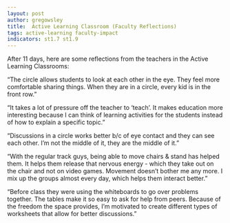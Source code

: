 ```yaml
---
layout: post
author: gregowsley
title:  Active Learning Classroom (Faculty Reflections)
tags: active-learning faculty-impact
indicators: st1.7 st1.9
---
```


After 11 days, here are some reflections from the teachers in the Active Learning Classrooms:

“The circle allows students to look at each other in the eye.  They feel more comfortable sharing things.  When they are in a circle, every kid is in the front row.”

“It takes a lot of pressure off the teacher to ‘teach’.  It makes education more interesting because I can think of learning activities for the students instead of how to explain a specific topic.”

“Discussions in a circle works better b/c of eye contact and they can see each other.  I’m not the middle of it, they are the middle of it.”

“With the regular track guys, being able to move chairs & stand has helped them.  It helps them release that nervous energy - which they take out on the chair and not on video games. Movement doesn’t bother me any more.  I mix up the groups almost every day, which helps them interact better.”

“Before class they were using the whiteboards to go over problems together. The tables make it so easy to ask for help from peers.  Because of the freedom the space provides, I’m motivated to create different types of worksheets that allow for better discussions.”


